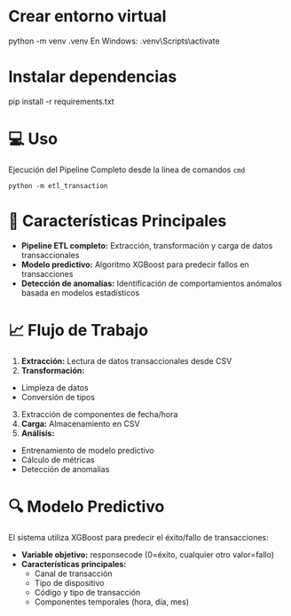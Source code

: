 # Crear entorno virtual
python -m venv .venv
En Windows: .venv\Scripts\activate

# Instalar dependencias
pip install -r requirements.txt

# 💻 Uso
Ejecución del Pipeline Completo desde la línea de comandos ```cmd```

```python -m etl_transaction```

# 🚀 Características Principales
- **Pipeline ETL completo:** Extracción, transformación y carga de datos transaccionales
- **Modelo predictivo:** Algoritmo XGBoost para predecir fallos en transacciones
- **Detección de anomalías:** Identificación de comportamientos anómalos basada en modelos estadísticos

# 📈 Flujo de Trabajo
1. **Extracción:** Lectura de datos transaccionales desde CSV
2. **Transformación:**
  - Limpieza de datos
  - Conversión de tipos
3. Extracción de componentes de fecha/hora
4. **Carga:** Almacenamiento en CSV
5. **Análisis:**
  - Entrenamiento de modelo predictivo
  - Cálculo de métricas
  - Detección de anomalías

# 🔍 Modelo Predictivo
El sistema utiliza XGBoost para predecir el éxito/fallo de transacciones:

- **Variable objetivo:** responsecode (0=éxito, cualquier otro valor=fallo)
- **Características principales:**
  - Canal de transacción
  - Tipo de dispositivo
  - Código y tipo de transacción
  - Componentes temporales (hora, día, mes)
